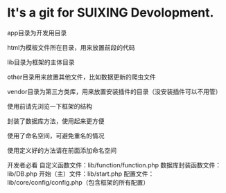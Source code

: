 # It's a git for SUIXING Devolopment.
app目录为开发用目录

html为模板文件所在目录，用来放置前段的代码

lib目录为框架的主体目录

other目录用来放置其他文件，比如数据更新的爬虫文件

vendor目录为第三方类库，用来放置安装插件的目录（没安装插件可以不用管）

使用前请先浏览一下框架的结构

封装了数据库方法，使用起来更方便

使用了命名空间，可避免重名的情况

使用定义好的方法请在前面添加命名空间

开发者必看
    自定义函数文件：lib/function/function.php
    数据库封装函数文件：lib/DB.php
    开始（主）文件：lib/start.php
    配置文件：lib/core/config/config.php（包含框架的所有配置）

